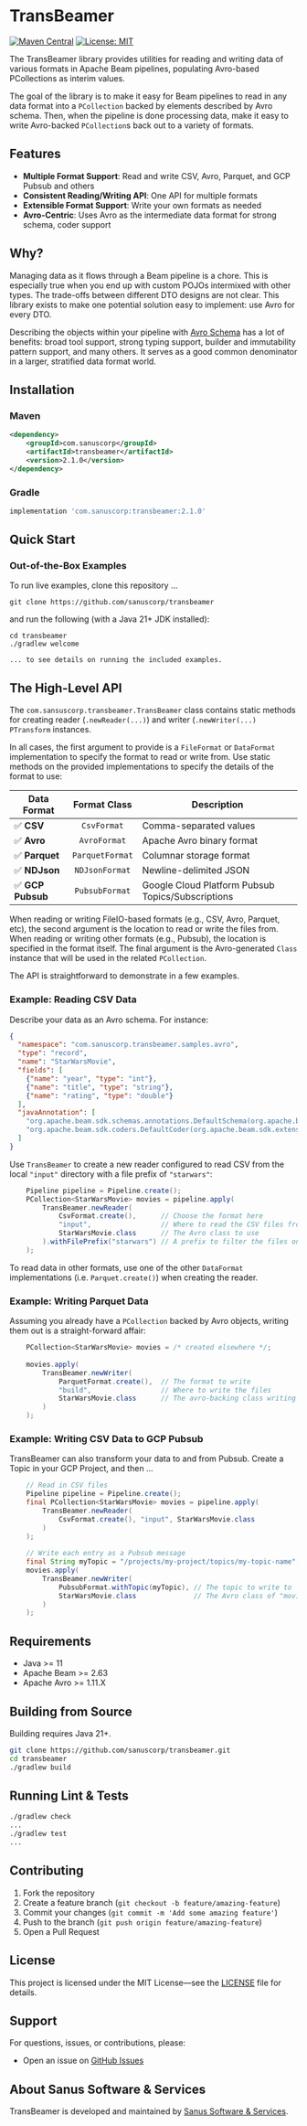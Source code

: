 # TransBeamer

[![Maven Central](https://img.shields.io/maven-central/v/com.sanuscorp/transbeamer.svg)](https://central.sonatype.com/artifact/com.sanuscorp/transbeamer)
[![License: MIT](https://img.shields.io/badge/License-MIT-yellow.svg)](https://opensource.org/licenses/MIT)

The TransBeamer library provides utilities for reading and writing data of various 
formats in Apache Beam pipelines, populating Avro-based PCollections as interim 
values.

The goal of the library is to make it easy for Beam pipelines to read in any 
data format into a `PCollection` backed by elements described by Avro
schema.  Then, when the pipeline is done processing data, make it easy to write
Avro-backed `PCollection`s back out to a variety of formats.

## Features

- **Multiple Format Support**: Read and write CSV, Avro, Parquet, and GCP Pubsub and others
- **Consistent Reading/Writing API**: One API for multiple formats
- **Extensible Format Support**: Write your own formats as needed
- **Avro-Centric**: Uses Avro as the intermediate data format for strong schema, coder support

## Why?

Managing data as it flows through a Beam pipeline is a chore.  This is especially
true when you end up with custom POJOs intermixed with other types.  The trade-offs
between different DTO designs are not clear.  This library exists to make one
potential solution easy to implement: use Avro for every DTO.

Describing the objects within your pipeline with [Avro Schema](https://avro.apache.org/docs/++version++/getting-started-java/#defining-a-schema)
has a lot of benefits: broad tool support, strong typing support, builder and 
immutability pattern support, and many others.  It serves as a good common 
denominator in a larger, stratified data format world.

## Installation

### Maven

```xml
<dependency>
    <groupId>com.sanuscorp</groupId>
    <artifactId>transbeamer</artifactId>
    <version>2.1.0</version>
</dependency>
```

### Gradle

```groovy
implementation 'com.sanuscorp:transbeamer:2.1.0'
```

## Quick Start

### Out-of-the-Box Examples

To run live examples, clone this repository ...

```shell
git clone https://github.com/sanuscorp/transbeamer
```

and run the following (with a Java 21+ JDK installed):

```shell
cd transbeamer
./gradlew welcome

... to see details on running the included examples.
```

## The High-Level API

The `com.sansuscorp.transbeamer.TransBeamer` class contains static methods for
creating reader (`.newReader(...)`) and writer (`.newWriter(...)` `PTransform`
instances.

In all cases, the first argument to provide is a `FileFormat` or `DataFormat`
implementation to specify the format to read or write from.  Use static methods 
on the provided implementations to specify the details of the format to use:

| Data Format      |  Format Class   | Description                                       |
|------------------|:---------------:|---------------------------------------------------|
| ✅ **CSV**        |   `CsvFormat`   | Comma-separated values                            |
| ✅ **Avro**       |  `AvroFormat`   | Apache Avro binary format                         |
| ✅ **Parquet**    | `ParquetFormat` | Columnar storage format                           |
| ✅ **NDJson**     | `NDJsonFormat`  | Newline-delimited JSON                            |
| ✅ **GCP Pubsub** | `PubsubFormat`  | Google Cloud Platform Pubsub Topics/Subscriptions |

When reading or writing FileIO-based formats (e.g., CSV, Avro, Parquet, etc),
the second argument is the location to read or write the files from.  When
reading or writing other formats (e.g., Pubsub), the location is specified in 
the format itself.  The final argument is the Avro-generated `Class` instance
that will be used in the related `PCollection`.

The API is straightforward to demonstrate in a few examples.

### Example: Reading CSV Data

Describe your data as an Avro schema.  For instance:

```json
{
  "namespace": "com.sanuscorp.transbeamer.samples.avro",
  "type": "record",
  "name": "StarWarsMovie",
  "fields": [
    {"name": "year", "type": "int"},
    {"name": "title", "type": "string"},
    {"name": "rating", "type": "double"}
  ],
  "javaAnnotation": [
    "org.apache.beam.sdk.schemas.annotations.DefaultSchema(org.apache.beam.sdk.extensions.avro.schemas.AvroRecordSchema.class)",
    "org.apache.beam.sdk.coders.DefaultCoder(org.apache.beam.sdk.extensions.avro.coders.AvroCoder.class)"
  ]
}
```

Use `TransBeamer` to create a new reader configured to read CSV from the local
`"input"` directory with a file prefix of `"starwars"`:

```java
    Pipeline pipeline = Pipeline.create();
    PCollection<StarWarsMovie> movies = pipeline.apply(
        TransBeamer.newReader(
            CsvFormat.create(),      // Choose the format here
            "input",                 // Where to read the CSV files from
            StarWarsMovie.class      // The Avro class to use
        ).withFilePrefix("starwars") // A prefix to filter the files on
    );
```

To read data in other formats, use one of the other `DataFormat` implementations
(i.e. `Parquet.create()`) when creating the reader.

### Example: Writing Parquet Data

Assuming you already have a `PCollection` backed by Avro objects, writing them
out is a straight-forward affair:

```java
    PCollection<StarWarsMovie> movies = /* created elsewhere */;
    
    movies.apply(
        TransBeamer.newWriter(
            ParquetFormat.create(),  // The format to write
            "build",                 // Where to write the files
            StarWarsMovie.class      // The avro-backing class writing from
        )
    );
```

### Example: Writing CSV Data to GCP Pubsub

TransBeamer can also transform your data to and from Pubsub.  Create a Topic
in your GCP Project, and then ...

```java
    // Read in CSV files
    Pipeline pipeline = Pipeline.create();
    final PCollection<StarWarsMovie> movies = pipeline.apply(
        TransBeamer.newReader(
            CsvFormat.create(), "input", StarWarsMovie.class
        )
    );
    
    // Write each entry as a Pubsub message
    final String myTopic = "/projects/my-project/topics/my-topic-name";
    movies.apply(
        TransBeamer.newWriter(
            PubsubFormat.withTopic(myTopic), // The topic to write to
            StarWarsMovie.class              // The Avro class of "movies"
        )
    );
```

## Requirements

- Java >= 11
- Apache Beam >= 2.63
- Apache Avro >= 1.11.X

## Building from Source

Building requires Java 21+.

```bash
git clone https://github.com/sanuscorp/transbeamer.git
cd transbeamer
./gradlew build
```

## Running Lint & Tests

```bash
./gradlew check
...
./gradlew test
...
```

## Contributing

1. Fork the repository
2. Create a feature branch (`git checkout -b feature/amazing-feature`)
3. Commit your changes (`git commit -m 'Add some amazing feature'`)
4. Push to the branch (`git push origin feature/amazing-feature`)
5. Open a Pull Request

## License

This project is licensed under the MIT License—see the [LICENSE](LICENSE) file for details.

## Support

For questions, issues, or contributions, please:

- Open an issue on [GitHub Issues](https://github.com/sanuscorp/transbeamer/issues)

## About Sanus Software & Services

TransBeamer is developed and maintained by [Sanus Software & Services](https://sanuscorp.com).